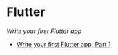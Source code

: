 # Flutter

*Write your first Flutter app*

- [Write your first Flutter app, Part 1](./flutter/write-1st-app-1/)

